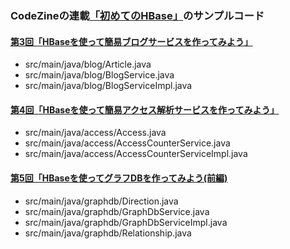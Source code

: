 ### CodeZineの連載[「初めてのHBase」](http://codezine.jp/article/corner/473)のサンプルコード

#### [第3回「HBaseを使って簡易ブログサービスを作ってみよう」](http://codezine.jp/article/detail/7128)

* src/main/java/blog/Article.java
* src/main/java/blog/BlogService.java
* src/main/java/blog/BlogServiceImpl.java

#### [第4回「HBaseを使って簡易アクセス解析サービスを作ってみよう」](http://codezine.jp/article/detail/7233)

* src/main/java/access/Access.java
* src/main/java/access/AccessCounterService.java
* src/main/java/access/AccessCounterServiceImpl.java

#### [第5回「HBaseを使ってグラフDBを作ってみよう(前編)](http://codezine.jp/article/detail/7373)

* src/main/java/graphdb/Direction.java
* src/main/java/graphdb/GraphDbService.java
* src/main/java/graphdb/GraphDbServiceImpl.java
* src/main/java/graphdb/Relationship.java
